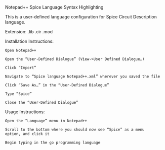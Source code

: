 Notepad++ Spice Language Syntax Highlighting

This is a user-defined language configuration for Spice Circuit Description language.

Extension: .lib .cir .mod

Installation Instructions:

    Open Notepad++
    
    Open the “User-Defined Dialogue” (View->User Defined Dialogue…)
    
    Click “Import”
    
    Navigate to “Spice language Notepad++.xml” wherever you saved the file
    
    Click “Save As…” in the “User-Defined Dialogue”
    
    Type “Spice”
    
    Close the “User-Defined Dialogue”

Usage Instructions:

    Open the “Language” menu in Notepad++
    
    Scroll to the bottom where you should now see “Spice” as a menu option, and click it
    
    Begin typing in the go programming language
